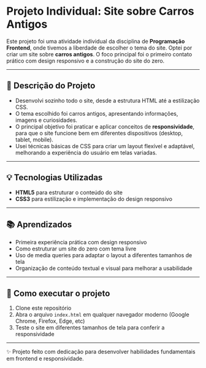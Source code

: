 # Projeto Individual: Site sobre Carros Antigos

Este projeto foi uma atividade individual da disciplina de **Programação Frontend**, onde tivemos a liberdade de escolher o tema do site. Optei por criar um site sobre **carros antigos**. O foco principal foi o primeiro contato prático com design responsivo e a construção do site do zero.

---

## 📝 Descrição do Projeto

- Desenvolvi sozinho todo o site, desde a estrutura HTML até a estilização CSS.  
- O tema escolhido foi carros antigos, apresentando informações, imagens e curiosidades.  
- O principal objetivo foi praticar e aplicar conceitos de **responsividade**, para que o site funcione bem em diferentes dispositivos (desktop, tablet, mobile).  
- Usei técnicas básicas de CSS para criar um layout flexível e adaptável, melhorando a experiência do usuário em telas variadas.

---

## 💡 Tecnologias Utilizadas

- **HTML5** para estruturar o conteúdo do site  
- **CSS3** para estilização e implementação do design responsivo

---

## 📚 Aprendizados

- Primeira experiência prática com design responsivo  
- Como estruturar um site do zero com tema livre  
- Uso de media queries para adaptar o layout a diferentes tamanhos de tela  
- Organização de conteúdo textual e visual para melhorar a usabilidade

---

## 🚀 Como executar o projeto

1. Clone este repositório  
2. Abra o arquivo `index.html` em qualquer navegador moderno (Google Chrome, Firefox, Edge, etc)  
3. Teste o site em diferentes tamanhos de tela para conferir a responsividade

---

✨ Projeto feito com dedicação para desenvolver habilidades fundamentais em frontend e responsividade.
